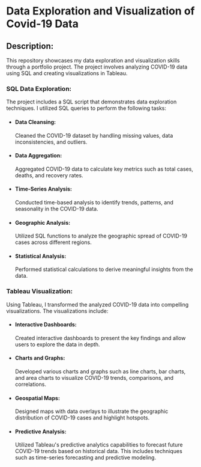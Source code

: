 # Data Exploration and Visualization of Covid-19 Data

## Description:
This repository showcases my data exploration and visualization skills through a portfolio project. The project involves analyzing COVID-19 data using SQL and creating visualizations in Tableau.

### SQL Data Exploration: 
The project includes a SQL script that demonstrates data exploration techniques. I utilized SQL queries to perform the following tasks:

- #### Data Cleansing: 
  Cleaned the COVID-19 dataset by handling missing values, data inconsistencies, and outliers.
- #### Data Aggregation: 
  Aggregated COVID-19 data to calculate key metrics such as total cases, deaths, and recovery rates.
- #### Time-Series Analysis: 
  Conducted time-based analysis to identify trends, patterns, and seasonality in the COVID-19 data.
- #### Geographic Analysis: 
  Utilized SQL functions to analyze the geographic spread of COVID-19 cases across different regions.
- #### Statistical Analysis: 
  Performed statistical calculations to derive meaningful insights from the data.

### Tableau Visualization:
Using Tableau, I transformed the analyzed COVID-19 data into compelling visualizations. The visualizations include:
- #### Interactive Dashboards: 
  Created interactive dashboards to present the key findings and allow users to explore the data in depth.
- #### Charts and Graphs: 
  Developed various charts and graphs such as line charts, bar charts, and area charts to visualize COVID-19 trends, comparisons, and correlations.
- #### Geospatial Maps:
  Designed maps with data overlays to illustrate the geographic distribution of COVID-19 cases and highlight hotspots.
- #### Predictive Analysis: 
  Utilized Tableau's predictive analytics capabilities to forecast future COVID-19 trends based on historical data. This includes techniques such as time-series forecasting   and predictive modeling.







